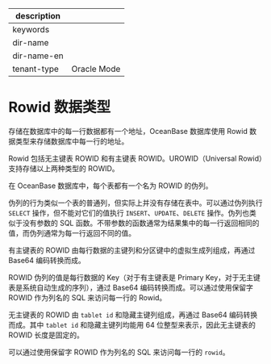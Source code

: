 |description||
|---|---|
|keywords||
|dir-name||
|dir-name-en||
|tenant-type|Oracle Mode|

# Rowid 数据类型 

存储在数据库中的每一行数据都有一个地址，OceanBase 数据库使用 Rowid 数据类型来存储数据库中每一行的地址。

Rowid 包括无主键表 ROWID 和有主键表 ROWID。UROWID（Universal Rowid）支持存储以上两种类型的 ROWID。

在 OceanBase 数据库中，每个表都有一个名为 ROWID 的伪列。

​伪列的行为类似一个表的普通列，但实际上并没有存储在表中。可以通过伪列执行 `SELECT` 操作，但不能对它们的值执行 `INSERT`、`UPDATE`、`DELETE` 操作。伪列也类似于没有参数的 SQL 函数。不带参数的函数通常为结果集中的每一行返回相同的值，而伪列通常为每一行返回不同的值。

有主键表的 ROWID 由每行数据的主键列和分区键中的虚拟生成列组成，再通过 Base64 编码转换而成。

​ROWID 伪列的值是每行数据的 Key（对于有主键表是 Primary Key，对于无主键表是系统自动生成的序列），通过 Base64 编码转换而成。可以通过使用保留字 ROWID 作为列名的 SQL 来访问每一行的 Rowid。

无主键表的 ROWID 由 `tablet id` 和隐藏主键列组成，再通过 Base64 编码转换而成。其中 `tablet id` 和隐藏主键列均能用 64 位整型来表示，因此无主键表的 ROWID 长度是固定的。

可以通过使用保留字 ROWID 作为列名的 SQL 来访问每一行的 `rowid`。